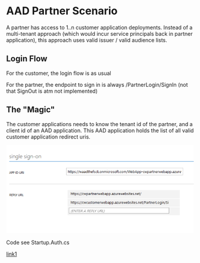 # AAD Partner Scenario

A partner has access to 1..n customer application deployments. Instead of 
a multi-tenant approach (which would incur service principals back in partner application), this approach
uses valid issuer / valid audience lists.

## Login Flow

For the customer, the login flow is as usual

For the partner, the endpoint to sign in is always /PartnerLogin/SignIn (not that SignOut is atm not 
implemented)

## The "Magic"

The customer applications needs to know the tenant id of the partner, and a client id of an AAD application.
This AAD application holds the list of all valid customer application redirect uris.

![multiple reply urls defined](multireplyurlsonpartnerapp.png?raw=true")

Code see Startup.Auth.cs 

[link1](http://)